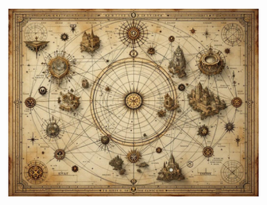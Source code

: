 ![A grand mapping room showing interconnected locations of all twelve disciples, with geometric ley lines and mathematical formulas flowing between them. Style: Classic D&D world map with mathematical overlays, arcane annotations, and connection points marked with mystical symbols.](map_caption_1.jpeg)
